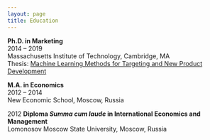 ```yaml
---
layout: page
title: Education
---
```



__Ph.D. in Marketing__ <br>
2014 – 2019 <br>
Massachusetts Institute of Technology, Cambridge, MA  <br>
Thesis: [Machine Learning Methods for Targeting and New Product Development](https://dspace.mit.edu/handle/1721.1/123572)

__M.A. in Economics__ <br>
2012 – 2014  <br>
New Economic School, Moscow, Russia

2012 __Diploma _Summa cum laude_ in International Economics and Management__ <br>
Lomonosov Moscow State University, Moscow, Russia
